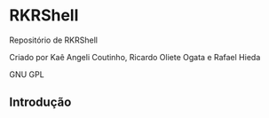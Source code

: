 # RKRShell

Repositório de RKRShell

Criado por Kaê Angeli Coutinho, Ricardo Oliete Ogata e Rafael Hieda

GNU GPL

## Introdução
